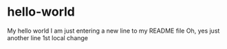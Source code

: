 # hello-world
My hello world
I am just entering a new line to my README file
Oh, yes just another line
1st local change
